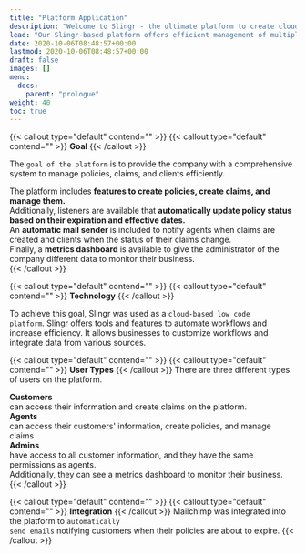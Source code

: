 ```yaml
---
title: "Platform Application"
description: "Welcome to Slingr - the ultimate platform to create cloud apps that integrate with other SaaS solutions seamlessly! If you're wondering what Slingr is, then look no further. "
lead: "Our Slingr-based platform offers efficient management of multiple funcionalities"
date: 2020-10-06T08:48:57+00:00
lastmod: 2020-10-06T08:48:57+00:00
draft: false
images: []
menu:
  docs:
    parent: "prologue"
weight: 40
toc: true
---
```




{{< callout type="default" contend="" >}}
{{< callout type="default" contend="" >}}
<b>Goal</b>
{{< /callout >}}


The <code>goal of the platform</code> is to provide the company with a comprehensive system to manage policies, claims, and clients efficiently.<br>
<div class="summary2">The platform includes <b>features to create policies, create claims, and manage them.</b></div>

<div class="summary2">Additionally, listeners are available that <b>automatically update policy status based on their expiration and effective dates.</b></div> 
<div class="summary2"> An <b>automatic mail sender </b>is included to notify agents when claims are created and clients when the status of their claims change.</div>
<div class="summary2"> Finally, a <b>metrics dashboard</b> is available to give the administrator of the company different data to monitor their business.</div>
{{< /callout >}}


{{< callout type="default" contend="" >}}
{{< callout type="default" contend="" >}}
<b>Technology</b>
{{< /callout >}}

To achieve this goal, Slingr was used as a <code>cloud-based low code platform</code>. Slingr offers tools and features to automate workflows and increase efficiency. It allows businesses to customize workflows and integrate data from various sources.



{{< callout type="default" contend="" >}}
{{< callout type="default" contend="" >}}
<b>User Types</b>
{{< /callout >}}
There are three different types of users on the platform. 
<div class="summary2"><b>Customers</b><br> can access their information and create claims on the platform.</div>
<div class="summary2"><b>Agents</b><br> can access their customers' information, create policies, and manage claims</div>
<div class="summary2"><b>Admins</b><br> have access to all customer information, and they have the same permissions as agents. <br> Additionally, they can see a metrics dashboard to monitor their business. </div>
{{< /callout >}}


{{< callout type="default" contend="" >}}
{{< callout type="default" contend="" >}}
<b>Integration</b>
{{< /callout >}}
Mailchimp was integrated into the platform to <code>automatically send emails</code> notifying customers when their policies are about to expire.
{{< /callout >}}
